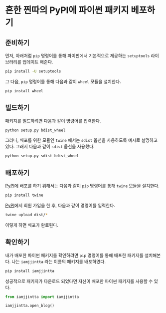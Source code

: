 # 흔한 찐따의 PyPI에 파이썬 패키지 베포하기

## 준비하기
먼저, 아래처럼 `pip` 명령어를 통해 파이썬에서 기본적으로 제공하는 `setuptools` 라이브러리를 업데이트 해준다.
```sh
pip install -U setuptools
```

그 다음, `pip` 명령어를 통해 다음과 같이 `wheel` 모듈을 설치한다.

```sh
pip install wheel
```

## 빌드하기
패키지를 빌드하려면 다음과 같이 명령어를 입력한다.

```sh
python setup.py bdist_wheel
```

그러나, 배포를 위한 모듈인 `twine` 에서는 `sdist` 옵션을 사용하도록 예시로 설명하고 있다.
그래서 다음과 같이 `sdist` 옵션을 사용했다.

```sh
python setup.py sdist bdist_wheel
```

## 배포하기
[PyPI](https://pypi.org/)에 배포를 하기 위해서는 다음과 같이 `pip` 명령어를 통해 `twine` 모듈을 설치한다.

```sh
pip install twine
```

[PyPI](https://pypi.org/)에서 회원 가입을 한 후, 다음과 같이 명령어를 입력한다.

```sh
twine upload dist/*
```

이렇게 하면 배포가 완료된다.

## 확인하기
내가 배포한 파이썬 패키지를 확인하려면 `pip` 명령어를 통해 배포한 패키지를 설치해본다.
나는 `iamjjintta` 라는 이름의 패키지를 배포하였다.

```sh
pip install iamjjintta
```

성공적으로 패키지가 다운로드 되었다면 자신이 배포한 파이썬 패키지를 사용할 수 있다.

```python
from iamjjintta import iamjjintta

iamjjintta.open_blog()
```
